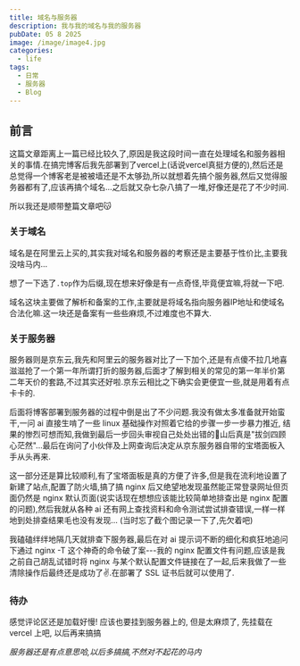 ```yaml
---
title: 域名与服务器
description: 我与我的域名与我的服务器
pubDate: 05 8 2025
image: /image/image4.jpg
categories:
  - life
tags:
  - 日常
  - 服务器
  - Blog
---
```


## 前言

这篇文章距离上一篇已经比较久了,原因是我这段时间一直在处理域名和服务器相关的事情.在搞完博客后我先部署到了vercel上(话说vercel真挺方便的),然后还是总觉得一个博客老是被被墙还是不太够劲,所以就想着先搞个服务器,然后又觉得服务器都有了,应该再搞个域名...之后就又杂七杂八搞了一堆,好像还是花了不少时间.

所以我还是顺带整篇文章吧😽

### 关于域名

域名是在阿里云上买的,其实我对域名和服务器的考察还是主要基于性价比,主要我没啥马内...

想了一下选了`.top`作为后缀,现在想来好像是有一点奇怪,毕竟便宜嘛,将就一下吧.

域名这块主要做了解析和备案的工作,主要就是将域名指向服务器IP地址和使域名合法化嘛.这一块还是备案有一些些麻烦,不过难度也不算大.

### 关于服务器

服务器则是京东云,我先和阿里云的服务器对比了一下加个,还是有点傻不拉几地喜滋滋抢了一个第一年所谓打折的服务器,后面才了解到相关的常见的第一年半价第二年天价的套路,不过其实还好啦.京东云相比之下确实会更便宜一些,就是用着有点卡卡的.

后面将博客部署到服务器的过程中倒是出了不少问题.我没有做太多准备就开始蛮干,一问 ai 直接生啃了一些 linux 基础操作对照着它给的步骤一步一步暴力推近, 结果的惨烈可想而知,我做到最后一步回头审视自己处处出错的💩山后真是"拔剑四顾心茫然"...最后在询问了小伙伴及上网查询后决定从京东服务器自带的宝塔面板入手从头再来.

这一部分还是算比较顺利,有了宝塔面板是真的方便了许多,但是我在流利地设置了新建了站点,配置了防火墙,搞了搞 nginx 后又绝望地发现虽然能正常登录网址但页面仍然是 nginx
默认页面(说实话现在想想应该能比较简单地排查出是 nginx 配置的问题),然后我就从各种 ai 还有网上查找资料和命令测试尝试排查错误,一样一样地到处排查结果毛也没有发现...
(当时忘了截个图记录一下了,先欠着吧)

我磕磕绊绊地隔几天就排查下服务器,最后在对 ai 提示词不断的细化和疯狂地追问下通过 nginx -T 这个神奇的命令破了案---我的 nginx 配置文件有问题,应该是我之前自己胡乱试错时将 nginx 与某个默认配置文件链接在了一起,后来我做了一些清除操作后最终还是成功了✌️.在部署了 SSL 证书后就可以使用了.

### 待办

感觉评论区还是加载好慢! 应该也要挂到服务器上的, 但是太麻烦了, 先挂载在 vercel 上吧, 以后再来搞搞

_服务器还是有点意思哈,以后多搞搞,不然对不起花的马内_
